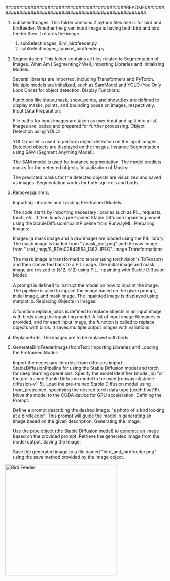 ###########################################README#########################################################

1) subselectImages: This folder contains 2 python files one is for bird and birdfeeder. Whether the given input image is having both bird and bird feeder then it returns the image. 

	1) subSelectImages_Bird_birdfeeder.py 
	2) subSelectImages_squirrel_birdfeeder.py 

2) Segmentation: This folder contains all files related to Segmentation of Images. 
	What Am i Segmenting?
	Well, Importing Libraries and Initializing Models:

	Several libraries are imported, including Transformers and PyTorch. Multiple models are initialized, such as SamModel and YOLO (You Only Look Once) for object detection.
	Display Functions:

	Functions like show_mask, show_points, and show_box are defined to display masks, points, and bounding boxes on images, respectively.
	Input Data Preparation:

	File paths for input images are taken as user input and split into a list. Images are loaded and prepared for further processing.
	Object Detection using YOLO:

	YOLO model is used to perform object detection on the input images. Detected objects are displayed on the images.
	Instance Segmentation using SAM (Segment Anything Model):

	The SAM model is used for instance segmentation. The model predicts masks for the detected objects.
	Visualization of Masks:

	The predicted masks for the detected objects are visualized and saved as images. 
	Segmentation works for both squirrels and birds. 

3) Removesquirrels: 

	Importing Libraries and Loading Pre-trained Models:

	The code starts by importing necessary libraries such as PIL, requests, torch, etc.
	It then loads a pre-trained Stable Diffusion Inpainting model using the StableDiffusionInpaintPipeline from RunwayML.
	Preparing Images:

	Images (a mask image and a raw image) are loaded using the PIL library.
	The mask image is loaded from "./mask_plot.png" and the raw image from "./std_imgs/S_BD/n02843553_1362.JPEG".
	Image Transformations:

	The mask image is transformed to tensor using torchvision's ToTensor() and then converted back to a PIL image.
	The initial image and mask image are resized to (512, 512) using PIL.
	Inpainting with Stable Diffusion Model:

	A prompt is defined to instruct the model on how to inpaint the image.
	The pipeline is used to inpaint the image based on the given prompt, initial image, and mask image.
	The inpainted image is displayed using matplotlib.
	Replacing Objects in Images:

	A function replace_birds is defined to replace objects in an input image with birds using the inpainting model.
	A list of input image filenames is provided, and for each input image, the function is called to replace objects with birds. It saves multiple output images with variations.

4) ReplaceBirds: 
	The images are to be replaced with birds. 
	
5) GenerateBirdFeederImagesfromText: 
	Importing Libraries and Loading the Pretrained Model:

	Import the necessary libraries: from diffusers import StableDiffusionPipeline for using the Stable Diffusion model and torch for deep learning operations.
	Specify the model identifier (model_id) for the pre-trained Stable Diffusion model to be used (runwayml/stable-diffusion-v1-5).
	Load the pre-trained Stable Diffusion model using from_pretrained, specifying the desired torch data type (torch.float16).
	Move the model to the CUDA device for GPU acceleration.
	Defining the Prompt:

	Define a prompt describing the desired image: "a photo of a bird looking at a birdfeeder". This prompt will guide the model in generating an image based on the given description.
	Generating the Image:

	Use the pipe object (the Stable Diffusion model) to generate an image based on the provided prompt.
	Retrieve the generated image from the model output.
	Saving the Image:

	Save the generated image to a file named "bird_and_birdfeeder.png" using the save method provided by the Image object.

  <img src="salome-guruli-ST_QmOkfdIA-unsplash.jpg" width="350" title="Bird Feeder" />

